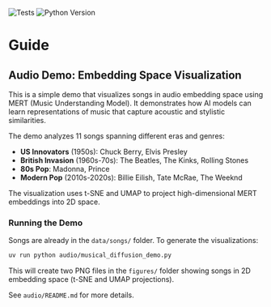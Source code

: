 ![Tests](https://github.com/DGoettlich/repo-template/actions/workflows/test.yaml/badge.svg)
![Python Version](https://img.shields.io/badge/python-3.11+-blue)

# Guide

## Audio Demo: Embedding Space Visualization

This is a simple demo that visualizes songs in audio embedding space using MERT (Music Understanding Model). It demonstrates how AI models can learn representations of music that capture acoustic and stylistic similarities.

The demo analyzes 11 songs spanning different eras and genres:

- **US Innovators** (1950s): Chuck Berry, Elvis Presley
- **British Invasion** (1960s-70s): The Beatles, The Kinks, Rolling Stones
- **80s Pop**: Madonna, Prince
- **Modern Pop** (2010s-2020s): Billie Eilish, Tate McRae, The Weeknd

The visualization uses t-SNE and UMAP to project high-dimensional MERT embeddings into 2D space.

### Running the Demo

Songs are already in the `data/songs/` folder. To generate the visualizations:

```bash
uv run python audio/musical_diffusion_demo.py
```

This will create two PNG files in the `figures/` folder showing songs in 2D embedding space (t-SNE and UMAP projections).

See `audio/README.md` for more details.
